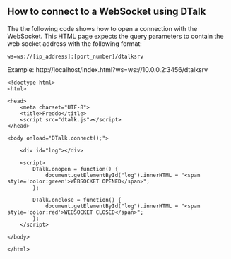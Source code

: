 ## How to connect to a WebSocket using DTalk ##

The the following code shows how to open a connection with the WebSocket. This HTML page expects the query parameters to contain the  web socket address with the following format:

`ws=ws://[ip_address]:[port_number]/dtalksrv`

Example: http://localhost/index.html?ws=ws://10.0.0.2:3456/dtalksrv

```
<!doctype html>
<html>

<head>
    <meta charset="UTF-8">
    <title>Freddo</title>
    <script src="dtalk.js"></script>
</head>

<body onload="DTalk.connect();">

    <div id="log"></div>

    <script>
        DTalk.onopen = function() {
            document.getElementById("log").innerHTML = "<span style='color:green'>WEBSOCKET OPENED</span>";
        };

        DTalk.onclose = function() {
            document.getElementById("log").innerHTML = "<span style='color:red'>WEBSOCKET CLOSED</span>";
        };
    </script>

</body>

</html>

```